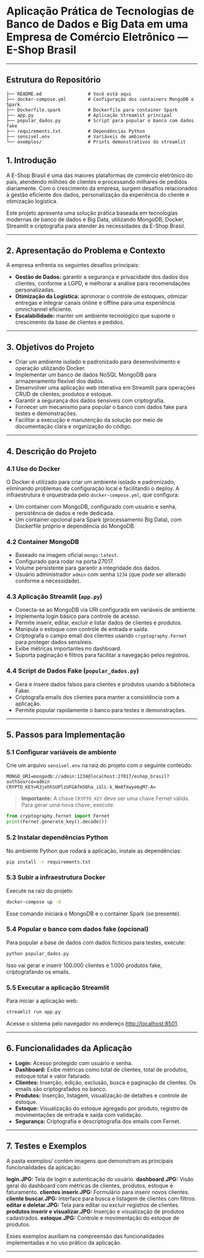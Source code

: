 
# Aplicação Prática de Tecnologias de Banco de Dados e Big Data em uma Empresa de Comércio Eletrônico — E-Shop Brasil

---

## Estrutura do Repositório

```
├── README.md                 # Você está aqui
├── docker-compose.yml        # Configuração dos containers MongoDB e Spark
├── Dockerfile.spark          # Dockerfile para container Spark 
├── app.py                    # Aplicação Streamlit principal
├── popular_dados.py          # Script para popular o banco com dados fake
├── requirements.txt          # Dependências Python
├── sensivel.env              # Variáveis de ambiente 
└── exemplos/                 # Prints demonstrativos do streamlit
```


## 1. Introdução

A E-Shop Brasil é uma das maiores plataformas de comércio eletrônico do país, atendendo milhões de clientes e processando milhares de pedidos diariamente. Com o crescimento da empresa, surgem desafios relacionados à gestão eficiente dos dados, personalização da experiência do cliente e otimização logística.

Este projeto apresenta uma solução prática baseada em tecnologias modernas de banco de dados e Big Data, utilizando MongoDB, Docker, Streamlit e criptografia para atender às necessidades da E-Shop Brasil.

---

## 2. Apresentação do Problema e Contexto

A empresa enfrenta os seguintes desafios principais:

- **Gestão de Dados:** garantir a segurança e privacidade dos dados dos clientes, conforme a LGPD, e melhorar a análise para recomendações personalizadas.
- **Otimização da Logística:** aprimorar o controle de estoques, otimizar entregas e integrar canais online e offline para uma experiência omnichannel eficiente.
- **Escalabilidade:** manter um ambiente tecnológico que suporte o crescimento da base de clientes e pedidos.

---

## 3. Objetivos do Projeto

- Criar um ambiente isolado e padronizado para desenvolvimento e operação utilizando Docker.
- Implementar um banco de dados NoSQL MongoDB para armazenamento flexível dos dados.
- Desenvolver uma aplicação web interativa em Streamlit para operações CRUD de clientes, produtos e estoque.
- Garantir a segurança dos dados sensíveis com criptografia.
- Fornecer um mecanismo para popular o banco com dados fake para testes e demonstrações.
- Facilitar a execução e manutenção da solução por meio de documentação clara e organização do código.

---

## 4. Descrição do Projeto

### 4.1 Uso do Docker

O Docker é utilizado para criar um ambiente isolado e padronizado, eliminando problemas de configuração local e facilitando o deploy. A infraestrutura é orquestrada pelo `docker-compose.yml`, que configura:

- Um container com MongoDB, configurado com usuário e senha, persistência de dados e rede dedicada.
- Um container opcional para Spark (processamento Big Data), com Dockerfile próprio e dependência do MongoDB.

### 4.2 Container MongoDB

- Baseado na imagem oficial `mongo:latest`.
- Configurado para rodar na porta 27017.
- Volume persistente para garantir a integridade dos dados.
- Usuário administrador `admin` com senha `1234` (que pode ser alterado conforme a necessidade).

### 4.3 Aplicação Streamlit (`app.py`)

- Conecta-se ao MongoDB via URI configurada em variáveis de ambiente.
- Implementa login básico para controle de acesso.
- Permite inserir, editar, excluir e listar dados de clientes e produtos.
- Manipula o estoque com controle de entrada e saída.
- Criptografa o campo email dos clientes usando `cryptography.Fernet` para proteger dados sensíveis.
- Exibe métricas importantes no dashboard.
- Suporta paginação e filtros para facilitar a navegação pelos registros.

### 4.4 Script de Dados Fake (`popular_dados.py`)

- Gera e insere dados falsos para clientes e produtos usando a biblioteca Faker.
- Criptografa emails dos clientes para manter a consistência com a aplicação.
- Permite popular rapidamente o banco para testes e demonstrações.

---

## 5. Passos para Implementação

### 5.1 Configurar variáveis de ambiente

Crie um arquivo `sensivel.env` na raiz do projeto com o seguinte conteúdo:

```env
MONGO_URI=mongodb://admin:1234@localhost:27017/eshop_brasil?authSource=admin
CRYPTO_KEY=R3jehhSUPlzUFGAfm5Oha_iGlL-k_Nm8fXwye6gM7-A=
```

> **Importante:** A chave `CRYPTO_KEY` deve ser uma chave Fernet válida. Para gerar uma nova chave, execute:

```python
from cryptography.fernet import Fernet
print(Fernet.generate_key().decode())
```

### 5.2 Instalar dependências Python

No ambiente Python que rodará a aplicação, instale as dependências:

```bash
pip install -r requirements.txt
```

### 5.3 Subir a infraestrutura Docker

Execute na raiz do projeto:

```bash
docker-compose up -d
```

Esse comando iniciará o MongoDB e o container Spark (se presente).

### 5.4 Popular o banco com dados fake (opcional)

Para popular a base de dados com dados fictícios para testes, execute:

```bash
python popular_dados.py
```

Isso vai gerar e inserir 100.000 clientes e 1.000 produtos fake, criptografando os emails.

### 5.5 Executar a aplicação Streamlit

Para iniciar a aplicação web:

```bash
streamlit run app.py
```

Acesse o sistema pelo navegador no endereço [http://localhost:8501](http://localhost:8501).

---

## 6. Funcionalidades da Aplicação

- **Login:** Acesso protegido com usuário e senha.
- **Dashboard:** Exibe métricas como total de clientes, total de produtos, estoque total e valor faturado.
- **Clientes:** Inserção, edição, exclusão, busca e paginação de clientes. Os emails são criptografados no banco.
- **Produtos:** Inserção, listagem, visualização de detalhes e controle de estoque.
- **Estoque:** Visualização do estoque agregado por produto, registro de movimentações de entrada e saída com validação.
- **Segurança:** Criptografia e descriptografia dos emails com Fernet.

---

## 7. Testes e Exemplos

A pasta exemplos/ contém imagens que demonstram as principais funcionalidades da aplicação:

**login.JPG:** Tela de login e autenticação do usuário.
**dashboard.JPG:** Visão geral do dashboard com métricas de clientes, produtos, estoque e faturamento.
**clientes inserir.JPG:** Formulário para inserir novos clientes.
**cliente buscar.JPG:** Interface para busca e listagem de clientes com filtros.
**editar e deletar.JPG:** Tela para editar ou excluir registros de clientes.
**produtos inserir e visualizar.JPG:** Inserção e visualização de produtos cadastrados.
**estoque.JPG:** Controle e movimentação do estoque de produtos.

Esses exemplos auxiliam na compreensão das funcionalidades implementadas e no uso prático da aplicação.

---

```

